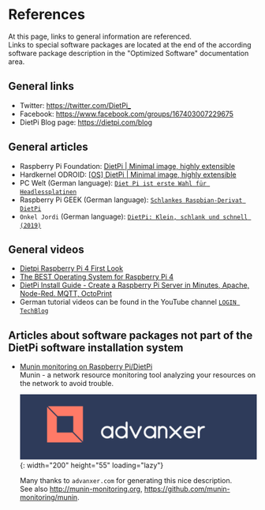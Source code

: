 # References

At this page, links to general information are referenced.  
Links to special software packages are located at the end of the according software package description in the "Optimized Software" documentation area.

## General links

- Twitter: <https://twitter.com/DietPi_>
- Facebook: <https://www.facebook.com/groups/167403007229675>
- DietPi Blog page: <https://dietpi.com/blog>

## General articles

- Raspberry Pi Foundation: [DietPi | Minimal image, highly extensible](https://www.raspberrypi.org/forums/viewtopic.php?t=285096)
- Hardkernel ODROID: [[OS] DietPi | Minimal image, highly extensible](https://forum.odroid.com/viewtopic.php?t=40392)
- PC Welt (German language): [`Diet Pi ist erste Wahl für Headlessplatinen`](https://www.pcwelt.de/a/diet-pi-ist-erste-wahl-fuer-headlessplatinen,3452321)
- Raspberry Pi GEEK (German language): [`Schlankes Raspbian-Derivat DietPi`](https://www.raspberry-pi-geek.de/ausgaben/rpg/2017/10/schlankes-raspbian-derivat-dietpi/)
- `Onkel Jordi` (German language): [`DietPi: Klein, schlank und schnell (2019)`](https://onkeljordi.de/2019/01/dietpi-klein-schlank-und-schnell-2019/)

## General videos

- [Dietpi Raspberry Pi 4 First Look](https://www.youtube.com/watch?v=LoKBZ-a4JNE)
- [The BEST Operating System for Raspberry Pi 4](https://www.youtube.com/watch?v=g8oiM_21gX8)
- [DietPi Install Guide - Create a Raspberry Pi Server in Minutes, Apache, Node-Red. MQTT, OctoPrint](https://www.youtube.com/watch?v=RsyFqvtsBHg)
- German tutorial videos can be found in the YouTube channel [`LOGIN TechBlog`](https://www.youtube.com/channel/UCpq1BGhcC6UZZUH-dst8YMg)

## Articles about software packages not part of the DietPi software installation system

- [Munin monitoring on Raspberry Pi/DietPi](https://advanxer.com/blog/2019/02/munin-monitoring-on-raspberrypi-dietpi/)  
  Munin - a network resource monitoring tool analyzing your resources on the network to avoid trouble.  

    ![advanxer.com logo](assets/images/dietpi-references-advanxer.com-logo.png){: width="200" height="55" loading="lazy"}

    Many thanks to `advanxer.com` for generating this nice description.  
    See also <http://munin-monitoring.org>, <https://github.com/munin-monitoring/munin>.
